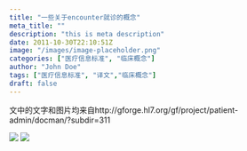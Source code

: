 ```yaml
---
title: "一些关于encounter就诊的概念"
meta_title: ""
description: "this is meta description"
date: 2011-10-30T22:10:51Z
image: "/images/image-placeholder.png"
categories: ["医疗信息标准", "临床概念"]
author: "John Doe"
tags: ["医疗信息标准", "译文","临床概念"]
draft: false
---
```



文中的文字和图片均来自http://gforge.hl7.org/gf/project/patient-admin/docman/?subdir=311

![](../../../../images/time-concepts.png)
![](../../../../images/encounter.png)
